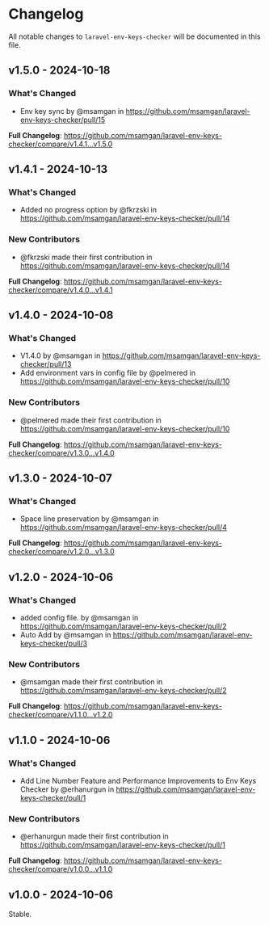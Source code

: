 # Changelog

All notable changes to `laravel-env-keys-checker` will be documented in this file.

## v1.5.0 - 2024-10-18

### What's Changed

* Env key sync by @msamgan in https://github.com/msamgan/laravel-env-keys-checker/pull/15

**Full Changelog**: https://github.com/msamgan/laravel-env-keys-checker/compare/v1.4.1...v1.5.0

## v1.4.1 - 2024-10-13

### What's Changed

* Added no progress option by @fkrzski in https://github.com/msamgan/laravel-env-keys-checker/pull/14

### New Contributors

* @fkrzski made their first contribution in https://github.com/msamgan/laravel-env-keys-checker/pull/14

**Full Changelog**: https://github.com/msamgan/laravel-env-keys-checker/compare/v1.4.0...v1.4.1

## v1.4.0 - 2024-10-08

### What's Changed

* V1.4.0 by @msamgan in https://github.com/msamgan/laravel-env-keys-checker/pull/13
* Add environment vars in config file by @pelmered in https://github.com/msamgan/laravel-env-keys-checker/pull/10

### New Contributors

* @pelmered made their first contribution in https://github.com/msamgan/laravel-env-keys-checker/pull/10

**Full Changelog**: https://github.com/msamgan/laravel-env-keys-checker/compare/v1.3.0...v1.4.0

## v1.3.0 - 2024-10-07

### What's Changed

* Space line preservation by @msamgan in https://github.com/msamgan/laravel-env-keys-checker/pull/4

**Full Changelog**: https://github.com/msamgan/laravel-env-keys-checker/compare/v1.2.0...v1.3.0

## v1.2.0 - 2024-10-06

### What's Changed

* added config file. by @msamgan in https://github.com/msamgan/laravel-env-keys-checker/pull/2
* Auto Add by @msamgan in https://github.com/msamgan/laravel-env-keys-checker/pull/3

### New Contributors

* @msamgan made their first contribution in https://github.com/msamgan/laravel-env-keys-checker/pull/2

**Full Changelog**: https://github.com/msamgan/laravel-env-keys-checker/compare/v1.1.0...v1.2.0

## v1.1.0 - 2024-10-06

### What's Changed

* Add Line Number Feature and Performance Improvements to Env Keys Checker by @erhanurgun in https://github.com/msamgan/laravel-env-keys-checker/pull/1

### New Contributors

* @erhanurgun made their first contribution in https://github.com/msamgan/laravel-env-keys-checker/pull/1

**Full Changelog**: https://github.com/msamgan/laravel-env-keys-checker/compare/v1.0.0...v1.1.0

## v1.0.0 - 2024-10-06

Stable.
